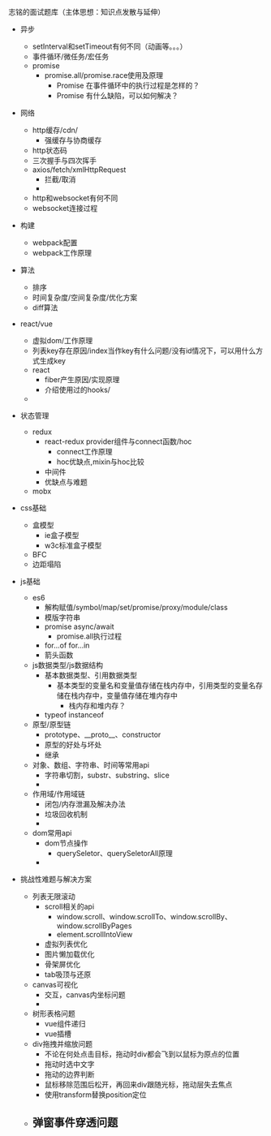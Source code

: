 志铭的面试题库（主体思想：知识点发散与延伸）
* 异步
  - setInterval和setTimeout有何不同（动画等。。。）
  - 事件循环/微任务/宏任务
  - promise
    - promise.all/promise.race使用及原理
      - Promise 在事件循环中的执行过程是怎样的？
      - Promise 有什么缺陷，可以如何解决？
* 网络
  - http缓存/cdn/
    - 强缓存与协商缓存
  - http状态码
  - 三次握手与四次挥手
  - axios/fetch/xmlHttpRequest
    - 拦截/取消
    - 
  - http和websocket有何不同
  - websocket连接过程
* 构建
  - webpack配置
  - webpack工作原理
* 算法
  - 排序
  - 时间复杂度/空间复杂度/优化方案
  - diff算法

* react/vue
  - 虚拟dom/工作原理
  - 列表key存在原因/index当作key有什么问题/没有id情况下，可以用什么方式生成key
  - react
    - fiber产生原因/实现原理
    - 介绍使用过的hooks/
  - 
* 状态管理
  - redux
    - react-redux provider组件与connect函数/hoc
      - connect工作原理
      - hoc优缺点,mixin与hoc比较
    - 中间件
    - 优缺点与难题
  - mobx
* css基础
  - 盒模型
    - ie盒子模型
    - w3c标准盒子模型
  - BFC
  - 边距塌陷
* js基础
  - es6
    - 解构赋值/symbol/map/set/promise/proxy/module/class
    - 模版字符串
    - promise async/await
      - promise.all执行过程
    - for...of for...in
    - 箭头函数
  - js数据类型/js数据结构
    - 基本数据类型、引用数据类型
      - 基本类型的变量名和变量值存储在栈内存中，引用类型的变量名存储在栈内存中，变量值存储在堆内存中
        - 栈内存和堆内存？
    - typeof instanceof
  - 原型/原型链
    - prototype、\_\_proto\_\_、constructor
    - 原型的好处与坏处
    - 继承
  - 对象、数组、字符串、时间等常用api
    - 字符串切割，substr、substring、slice
    - 
  - 作用域/作用域链
    - 闭包/内存泄漏及解决办法
    - 垃圾回收机制
    - 
  - dom常用api
    - dom节点操作
      - querySeletor、querySeletorAll原理
    - 

* 挑战性难题与解决方案 
  - 列表无限滚动
    - scroll相关的api
      - window.scroll、window.scrollTo、window.scrollBy、window.scrollByPages
      - element.scrollIntoView
    - 虚拟列表优化
    - 图片懒加载优化
    - 骨架屏优化
    - tab吸顶与还原
  - canvas可视化
    - 交互，canvas内坐标问题
    - 
  - 树形表格问题
    - vue组件递归
    - vue插槽
  - div拖拽并缩放问题
    - 不论在何处点击目标，拖动时div都会飞到以鼠标为原点的位置
    - 拖动时选中文字
    - 拖动的边界判断
    - 鼠标移除范围后松开，再回来div跟随光标，拖动层失去焦点
    - 使用transform替换position定位
  - 弹窗事件穿透问题
    - 